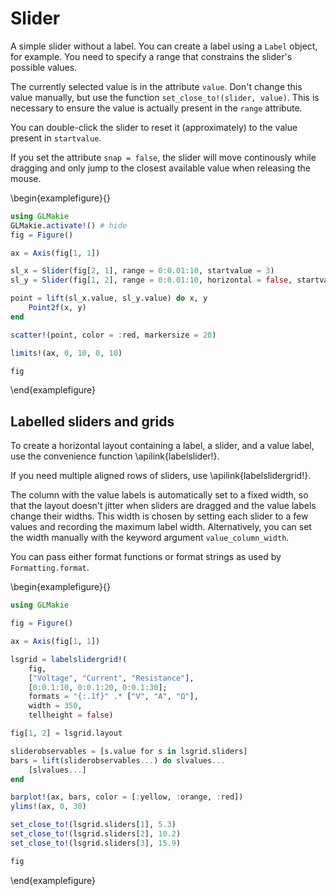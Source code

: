 

# Slider

A simple slider without a label. You can create a label using a `Label` object,
for example. You need to specify a range that constrains the slider's possible values.

The currently selected value is in the attribute `value`.
Don't change this value manually, but use the function `set_close_to!(slider, value)`.
This is necessary to ensure the value is actually present in the `range` attribute.

You can double-click the slider to reset it (approximately) to the value present in `startvalue`.

If you set the attribute `snap = false`, the slider will move continously while dragging and only jump to the closest available value when releasing the mouse.

\begin{examplefigure}{}
```julia
using GLMakie
GLMakie.activate!() # hide
fig = Figure()

ax = Axis(fig[1, 1])

sl_x = Slider(fig[2, 1], range = 0:0.01:10, startvalue = 3)
sl_y = Slider(fig[1, 2], range = 0:0.01:10, horizontal = false, startvalue = 6)

point = lift(sl_x.value, sl_y.value) do x, y
    Point2f(x, y)
end

scatter!(point, color = :red, markersize = 20)

limits!(ax, 0, 10, 0, 10)

fig
```
\end{examplefigure}


## Labelled sliders and grids

To create a horizontal layout containing a label, a slider, and a value label, use the convenience function \apilink{labelslider!}.

If you need multiple aligned rows of sliders, use \apilink{labelslidergrid!}.

The column with the value labels is automatically set to a fixed width, so that the layout doesn't jitter when sliders are dragged and the value labels change their widths.
This width is chosen by setting each slider to a few values and recording the maximum label width.
Alternatively, you can set the width manually with the keyword argument `value_column_width`.

You can pass either format functions or format strings as used by `Formatting.format`.

\begin{examplefigure}{}
```julia
using GLMakie

fig = Figure()

ax = Axis(fig[1, 1])

lsgrid = labelslidergrid!(
    fig,
    ["Voltage", "Current", "Resistance"],
    [0:0.1:10, 0:0.1:20, 0:0.1:30];
    formats = "{:.1f}" .* ["V", "A", "Ω"],
    width = 350,
    tellheight = false)

fig[1, 2] = lsgrid.layout

sliderobservables = [s.value for s in lsgrid.sliders]
bars = lift(sliderobservables...) do slvalues...
    [slvalues...]
end

barplot!(ax, bars, color = [:yellow, :orange, :red])
ylims!(ax, 0, 30)

set_close_to!(lsgrid.sliders[1], 5.3)
set_close_to!(lsgrid.sliders[2], 10.2)
set_close_to!(lsgrid.sliders[3], 15.9)

fig
```
\end{examplefigure}
